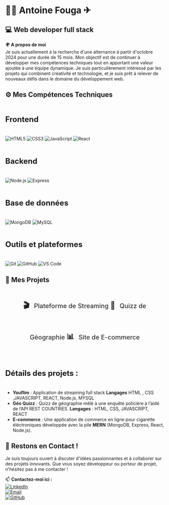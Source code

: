 # 👨‍💻 Antoine Fouga ✈ 

## 💻 Web developer full stack 

🌍 **A propos de moi**  
Je suis actuellement à la recherche d'une alternance à partir d'octobre 2024 pour une durée de 15 mois. Mon objectif est de continuer à développer mes compétences techniques tout en apportant une valeur ajoutée à une équipe dynamique. Je suis particulièrement intéressé par les projets qui combinent créativité et technologie, et je suis prêt à relever de nouveaux défis dans le domaine du développement web.

## ⚙️ Mes Compétences Techniques
### **Frontend**
![HTML5](https://img.shields.io/badge/-HTML5-E34F26?logo=html5&logoColor=white&style=flat)
![CSS3](https://img.shields.io/badge/-CSS3-1572B6?logo=css3&logoColor=white&style=flat)
![JavaScript](https://img.shields.io/badge/-JavaScript-F7DF1E?logo=javascript&logoColor=black&style=flat)
![React](https://img.shields.io/badge/-React-61DAFB?logo=react&logoColor=black&style=flat)

### **Backend**
![Node.js](https://img.shields.io/badge/-Node.js-339933?logo=node.js&logoColor=white&style=flat)
![Express](https://img.shields.io/badge/-Express-000000?logo=express&logoColor=white&style=flat)

### **Base de données**
![MongoDB](https://img.shields.io/badge/-MongoDB-47A248?logo=mongodb&logoColor=white&style=flat)
![MySQL](https://img.shields.io/badge/-MySQL-4479A1?logo=mysql&logoColor=white&style=flat)

### **Outils et plateformes**
![Git](https://img.shields.io/badge/-Git-F05032?logo=git&logoColor=white&style=flat)
![GitHub](https://img.shields.io/badge/-GitHub-181717?logo=github&logoColor=white&style=flat)
![VS Code](https://img.shields.io/badge/-VS_Code-007ACC?logo=visual-studio-code&logoColor=white&style=flat)

## 🚀 Mes Projets

<div align="center">
  <h3>🎬</h3>
  <a href="https://github.com/WildCodeSchool-2024-02/JS-RemoteFR-CodeOfWar-P3-Original-Digitals" class="project-link">
    Plateforme de Streaming
  </a>
  
  <h3>🔎</h3>
  <a href="https://github.com/WildCodeSchool-2024-02/JS-RemoteFR-CodeOfWar-P2-ReplitAfterMe" class="project-link">
    Quizz de Géographie
  </a>
  
  <h3>📊</h3>
  <a href="https://github.com/antoinefouga/e-com" class="project-link">
    Site de E-commerce
  </a>
</div>

<style>
  .project-link {
    text-decoration: none;
    color: #333;
    font-size: 20px;
    font-weight: 500;
    transition: color 0.3s ease, transform 0.3s ease;
  }

  .project-link:hover {
    color: #0077ff;
    transform: translateY(-3px);
  }

  h3 {
    display: inline-block;
    margin-right: 10px;
    font-size: 24px;
  }

  div {
    margin-bottom: 20px;
  }
</style>


### Détails des projets :
- **Youflim** : Application de streaming full stack **Langages**  HTML , CSS ,JAVASCRIPT, REACT, Node.js, MYSQL
- **Géo Quizz** : Quizz de géographie mélé à une enquête policière à l’aidé de l’API REST COUNTRIES. **Langages** : HTML, CSS, JAVASCRIPT, REACT
- **E-commerce** : Une application de commerce en ligne pour cigarette éléctroniques développée avec la pile **MERN** (MongoDB, Express, React, Node.js).

## 🤝 Restons en Contact !
Je suis toujours ouvert à discuter d'idées passionnantes et à collaborer sur des projets innovants. Que vous soyez développeur ou porteur de projet, n'hésitez pas à me contacter !

📫 **Contactez-moi ici :**  
[![LinkedIn](https://img.shields.io/badge/-LinkedIn-0A66C2?logo=linkedin&logoColor=white&style=flat)](https://www.linkedin.com/in/antoine-fouga/)  
[![Email](https://img.shields.io/badge/-Email-D14836?logo=gmail&logoColor=white&style=flat)](antoinfouga@orange.fr)  
[![GitHub](https://img.shields.io/badge/-GitHub-181717?logo=github&logoColor=white&style=flat)](https://github.com/antoinefouga)  
